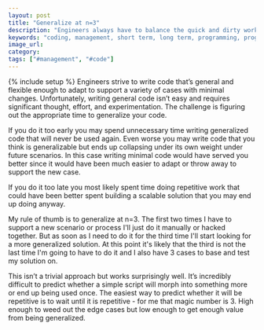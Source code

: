 ```yaml
---
layout: post
title: "Generalize at n=3"
description: "Engineers always have to balance the quick and dirty work with something more elegant that will take longer. Using a rule of generalizing when n=3 strikes the right balance."
keywords: "coding, management, short term, long term, programming, program design"
image_url:
category:
tags: ["#management", "#code"]
---
```

{% include setup %}
Engineers strive to write code that’s general and flexible enough to adapt to support a variety of cases with minimal changes. Unfortunately, writing general code isn’t easy and requires significant thought, effort, and experimentation. The challenge is figuring out the appropriate time to generalize your code.

If you do it too early you may spend unnecessary time writing generalized code that will never be used again. Even worse you may write code that you think is generalizable but ends up collapsing under its own weight under future scenarios. In this case writing minimal code would have served you better since it would have been much easier to adapt or throw away to support the new case.

If you do it too late you most likely spent time doing repetitive work that could have been better spent building a scalable solution that you may end up doing anyway.

My rule of thumb is to generalize at n=3. The first two times I have to support a new scenario or process I'll just do it manually or hacked together. But as soon as I need to do it for the third time I'll start looking for a more generalized solution. At this point it's likely that the third is not the last time I'm going to have to do it and I also have 3 cases to base and test my solution on.

This isn’t a trivial approach but works surprisingly well. It’s incredibly difficult to predict whether a simple script will morph into something more or end up being used once. The easiest way to predict whether it will be repetitive is to wait until it is repetitive - for me that magic number is 3. High enough to weed out the edge cases but low enough to get enough value from being generalized.
